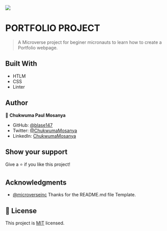 ![](https://img.shields.io/badge/Microverse-blueviolet)

# PORTFOLIO PROJECT

> A Microverse project for beginer micronauts to learn how to create a Portfolio webpage.


## Built With

- HTLM
- CSS
- Linter

## Author

👤 **Chukwuma Paul Mosanya**

- GitHub: [@blase147](https://github.com/blase147)
- Twitter: [@ChukwumaMosanya](https://twitter.com/ChukwumaMosanya)
- LinkedIn: [ChukwumaMosanya](www.linkedin.com/in/chukwuma-mosanya-346453)

## Show your support

Give a ⭐️ if you like this project!

## Acknowledgments

- [@microverseinc](https://github.com/microverseinc) 
Thanks for the README.md file Template.


## 📝 License

This project is [MIT](./MIT.md) licensed.